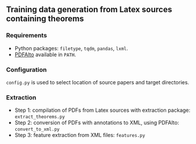 ## Training data generation from Latex sources containing theorems

### Requirements

* Python packages: `filetype`, `tqdm`, `pandas`, `lxml`.
* [PDFAlto](https://github.com/kermitt2/pdfalto) available in `PATH`.

### Configuration

`config.py` is used to select location of source papers and target directories.

### Extraction

* Step 1: compilation of PDFs from Latex sources with extraction package: `extract_theorems.py`
* Step 2: conversion of PDFs with annotations to XML, using PDFAlto: `convert_to_xml.py`
* Step 3: feature extraction from XML files: `features.py`

